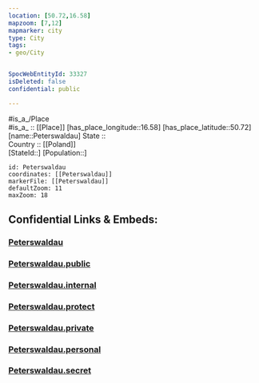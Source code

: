 ```yaml
---
location: [50.72,16.58] 
mapzoom: [7,12] 
mapmarker: city 
type: City
tags:
- geo/City


SpocWebEntityId: 33327
isDeleted: false
confidential: public

---
```

#is_a_/Place  
#is_a_ :: [[Place]] 
[has_place_longitude::16.58] 
[has_place_latitude::50.72] 
[name::Peterswaldau] 
State ::  
Country :: [[Poland]]  
[StateId::] 
[Population::] 



```leaflet
id: Peterswaldau
coordinates: [[Peterswaldau]] 
markerFile: [[Peterswaldau]] 
defaultZoom: 11 
maxZoom: 18
```


## Confidential Links & Embeds: 

### [Peterswaldau](/_Standards/Earth/Continent/Europe/Europe~East/Poland/Provinces~Poland/Lower_Silesian/City/Peterswaldau.md) 

### [Peterswaldau.public](/_public/Earth/Continent/Europe/Europe~East/Poland/Provinces~Poland/Lower_Silesian/City/Peterswaldau.public.md) 

### [Peterswaldau.internal](/_internal/Earth/Continent/Europe/Europe~East/Poland/Provinces~Poland/Lower_Silesian/City/Peterswaldau.internal.md) 

### [Peterswaldau.protect](/_protect/Earth/Continent/Europe/Europe~East/Poland/Provinces~Poland/Lower_Silesian/City/Peterswaldau.protect.md) 

### [Peterswaldau.private](/_private/Earth/Continent/Europe/Europe~East/Poland/Provinces~Poland/Lower_Silesian/City/Peterswaldau.private.md) 

### [Peterswaldau.personal](/_personal/Earth/Continent/Europe/Europe~East/Poland/Provinces~Poland/Lower_Silesian/City/Peterswaldau.personal.md) 

### [Peterswaldau.secret](/_secret/Earth/Continent/Europe/Europe~East/Poland/Provinces~Poland/Lower_Silesian/City/Peterswaldau.secret.md)

